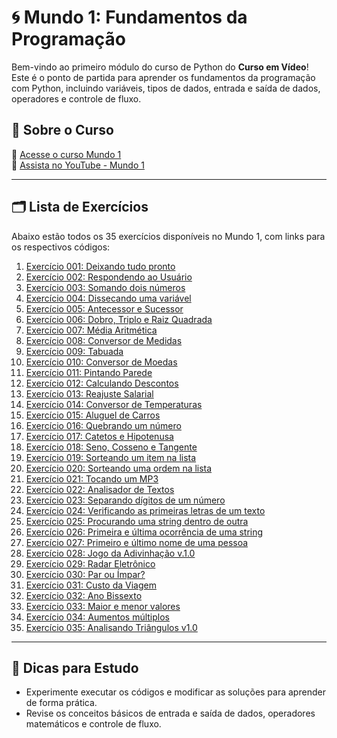 # 🌀 Mundo 1: Fundamentos da Programação

Bem-vindo ao primeiro módulo do curso de Python do **Curso em Vídeo**! Este é o ponto de partida para aprender os fundamentos da programação com Python, incluindo variáveis, tipos de dados, entrada e saída de dados, operadores e controle de fluxo.

## 📘 Sobre o Curso
🔗 [Acesse o curso Mundo 1](https://www.cursoemvideo.com/curso/python-3-mundo-1/)  
🎥 [Assista no YouTube - Mundo 1](https://www.youtube.com/watch?v=S9uPNppGsGo&list=PLHz_AreHm4dlKP6QQCekuIPky1CiwmdI6)

---

## 🗂 Lista de Exercícios

Abaixo estão todos os 35 exercícios disponíveis no Mundo 1, com links para os respectivos códigos:

1. [Exercício 001: Deixando tudo pronto](https://github.com/IgorMoriera/Curso_em_video--Python/blob/main/Mundo%201/Exercícios/Ex%20001.py)  
2. [Exercício 002: Respondendo ao Usuário](https://github.com/IgorMoriera/Curso_em_video--Python/blob/main/Mundo%201/Exercícios/Ex%20002.py)  
3. [Exercício 003: Somando dois números](https://github.com/IgorMoriera/Curso_em_video--Python/blob/main/Mundo%201/Exercícios/Ex%20003.py)  
4. [Exercício 004: Dissecando uma variável](https://github.com/IgorMoriera/Curso_em_video--Python/blob/main/Mundo%201/Exercícios/Ex%20004.py)  
5. [Exercício 005: Antecessor e Sucessor](https://github.com/IgorMoriera/Curso_em_video--Python/blob/main/Mundo%201/Exercícios/Ex%20005.py)  
6. [Exercício 006: Dobro, Triplo e Raiz Quadrada](https://github.com/IgorMoriera/Curso_em_video--Python/blob/main/Mundo%201/Exercícios/Ex%20006.py)  
7. [Exercício 007: Média Aritmética](https://github.com/IgorMoriera/Curso_em_video--Python/blob/main/Mundo%201/Exercícios/Ex%20007.py)  
8. [Exercício 008: Conversor de Medidas](https://github.com/IgorMoriera/Curso_em_video--Python/blob/main/Mundo%201/Exercícios/Ex%20008.py)  
9. [Exercício 009: Tabuada](https://github.com/IgorMoriera/Curso_em_video--Python/blob/main/Mundo%201/Exercícios/Ex%20009.py)  
10. [Exercício 010: Conversor de Moedas](https://github.com/IgorMoriera/Curso_em_video--Python/blob/main/Mundo%201/Exercícios/Ex%20010.py)  
11. [Exercício 011: Pintando Parede](https://github.com/IgorMoriera/Curso_em_video--Python/blob/main/Mundo%201/Exercícios/Ex%20011.py)  
12. [Exercício 012: Calculando Descontos](https://github.com/IgorMoriera/Curso_em_video--Python/blob/main/Mundo%201/Exercícios/Ex%20012.py)  
13. [Exercício 013: Reajuste Salarial](https://github.com/IgorMoriera/Curso_em_video--Python/blob/main/Mundo%201/Exercícios/Ex%20013.py)  
14. [Exercício 014: Conversor de Temperaturas](https://github.com/IgorMoriera/Curso_em_video--Python/blob/main/Mundo%201/Exercícios/Ex%20014.py)  
15. [Exercício 015: Aluguel de Carros](https://github.com/IgorMoriera/Curso_em_video--Python/blob/main/Mundo%201/Exercícios/Ex%20015.py)  
16. [Exercício 016: Quebrando um número](https://github.com/IgorMoriera/Curso_em_video--Python/blob/main/Mundo%201/Exercícios/Ex%20016.py)  
17. [Exercício 017: Catetos e Hipotenusa](https://github.com/IgorMoriera/Curso_em_video--Python/blob/main/Mundo%201/Exercícios/Ex%20017.py)  
18. [Exercício 018: Seno, Cosseno e Tangente](https://github.com/IgorMoriera/Curso_em_video--Python/blob/main/Mundo%201/Exercícios/Ex%20018.py)  
19. [Exercício 019: Sorteando um item na lista](https://github.com/IgorMoriera/Curso_em_video--Python/blob/main/Mundo%201/Exercícios/Ex%20019.py)  
20. [Exercício 020: Sorteando uma ordem na lista](https://github.com/IgorMoriera/Curso_em_video--Python/blob/main/Mundo%201/Exercícios/Ex%20020.py)  
21. [Exercício 021: Tocando um MP3](https://github.com/IgorMoriera/Curso_em_video--Python/blob/main/Mundo%201/Exercícios/Ex%20021.py)  
22. [Exercício 022: Analisador de Textos](https://github.com/IgorMoriera/Curso_em_video--Python/blob/main/Mundo%201/Exercícios/Ex%20022.py)  
23. [Exercício 023: Separando dígitos de um número](https://github.com/IgorMoriera/Curso_em_video--Python/blob/main/Mundo%201/Exercícios/Ex%20023.py)  
24. [Exercício 024: Verificando as primeiras letras de um texto](https://github.com/IgorMoriera/Curso_em_video--Python/blob/main/Mundo%201/Exercícios/Ex%20024.py)  
25. [Exercício 025: Procurando uma string dentro de outra](https://github.com/IgorMoriera/Curso_em_video--Python/blob/main/Mundo%201/Exercícios/Ex%20025.py)  
26. [Exercício 026: Primeira e última ocorrência de uma string](https://github.com/IgorMoriera/Curso_em_video--Python/blob/main/Mundo%201/Exercícios/Ex%20026.py)  
27. [Exercício 027: Primeiro e último nome de uma pessoa](https://github.com/IgorMoriera/Curso_em_video--Python/blob/main/Mundo%201/Exercícios/Ex%20027.py)  
28. [Exercício 028: Jogo da Adivinhação v.1.0](https://github.com/IgorMoriera/Curso_em_video--Python/blob/main/Mundo%201/Exercícios/Ex%20028.py)  
29. [Exercício 029: Radar Eletrônico](https://github.com/IgorMoriera/Curso_em_video--Python/blob/main/Mundo%201/Exercícios/Ex%20029.py)  
30. [Exercício 030: Par ou Ímpar?](https://github.com/IgorMoriera/Curso_em_video--Python/blob/main/Mundo%201/Exercícios/Ex%20030.py)  
31. [Exercício 031: Custo da Viagem](https://github.com/IgorMoriera/Curso_em_video--Python/blob/main/Mundo%201/Exercícios/Ex%20031.py)  
32. [Exercício 032: Ano Bissexto](https://github.com/IgorMoriera/Curso_em_video--Python/blob/main/Mundo%201/Exercícios/Ex%20032.py)  
33. [Exercício 033: Maior e menor valores](https://github.com/IgorMoriera/Curso_em_video--Python/blob/main/Mundo%201/Exercícios/Ex%20033.py)  
34. [Exercício 034: Aumentos múltiplos](https://github.com/IgorMoriera/Curso_em_video--Python/blob/main/Mundo%201/Exercícios/Ex%20034.py)  
35. [Exercício 035: Analisando Triângulos v1.0](https://github.com/IgorMoriera/Curso_em_video--Python/blob/main/Mundo%201/Exercícios/Ex%20035.py)  

---

## 🌟 Dicas para Estudo

- Experimente executar os códigos e modificar as soluções para aprender de forma prática.
- Revise os conceitos básicos de entrada e saída de dados, operadores matemáticos e controle de fluxo.
